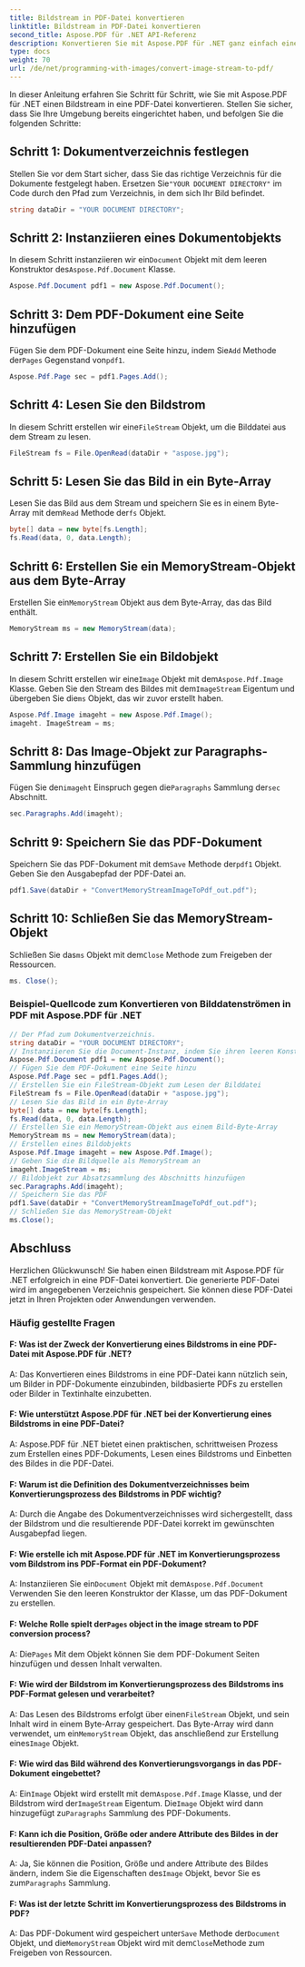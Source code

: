 ```yaml
---
title: Bildstream in PDF-Datei konvertieren
linktitle: Bildstream in PDF-Datei konvertieren
second_title: Aspose.PDF für .NET API-Referenz
description: Konvertieren Sie mit Aspose.PDF für .NET ganz einfach einen Bildstrom in eine PDF-Datei.
type: docs
weight: 70
url: /de/net/programming-with-images/convert-image-stream-to-pdf/
---
```

In dieser Anleitung erfahren Sie Schritt für Schritt, wie Sie mit Aspose.PDF für .NET einen Bildstream in eine PDF-Datei konvertieren. Stellen Sie sicher, dass Sie Ihre Umgebung bereits eingerichtet haben, und befolgen Sie die folgenden Schritte:

## Schritt 1: Dokumentverzeichnis festlegen

Stellen Sie vor dem Start sicher, dass Sie das richtige Verzeichnis für die Dokumente festgelegt haben. Ersetzen Sie`"YOUR DOCUMENT DIRECTORY"` im Code durch den Pfad zum Verzeichnis, in dem sich Ihr Bild befindet.

```csharp
string dataDir = "YOUR DOCUMENT DIRECTORY";
```

## Schritt 2: Instanziieren eines Dokumentobjekts

 In diesem Schritt instanziieren wir ein`Document` Objekt mit dem leeren Konstruktor des`Aspose.Pdf.Document` Klasse.

```csharp
Aspose.Pdf.Document pdf1 = new Aspose.Pdf.Document();
```

## Schritt 3: Dem PDF-Dokument eine Seite hinzufügen

Fügen Sie dem PDF-Dokument eine Seite hinzu, indem Sie`Add` Methode der`Pages` Gegenstand von`pdf1`.

```csharp
Aspose.Pdf.Page sec = pdf1.Pages.Add();
```

## Schritt 4: Lesen Sie den Bildstrom

 In diesem Schritt erstellen wir eine`FileStream` Objekt, um die Bilddatei aus dem Stream zu lesen.

```csharp
FileStream fs = File.OpenRead(dataDir + "aspose.jpg");
```

## Schritt 5: Lesen Sie das Bild in ein Byte-Array

 Lesen Sie das Bild aus dem Stream und speichern Sie es in einem Byte-Array mit dem`Read` Methode der`fs` Objekt.

```csharp
byte[] data = new byte[fs.Length];
fs.Read(data, 0, data.Length);
```

## Schritt 6: Erstellen Sie ein MemoryStream-Objekt aus dem Byte-Array

 Erstellen Sie ein`MemoryStream` Objekt aus dem Byte-Array, das das Bild enthält.

```csharp
MemoryStream ms = new MemoryStream(data);
```

## Schritt 7: Erstellen Sie ein Bildobjekt

 In diesem Schritt erstellen wir eine`Image` Objekt mit dem`Aspose.Pdf.Image` Klasse. Geben Sie den Stream des Bildes mit dem`ImageStream` Eigentum und übergeben Sie die`ms` Objekt, das wir zuvor erstellt haben.

```csharp
Aspose.Pdf.Image imageht = new Aspose.Pdf.Image();
imageht. ImageStream = ms;
```

## Schritt 8: Das Image-Objekt zur Paragraphs-Sammlung hinzufügen

 Fügen Sie den`imageht` Einspruch gegen die`Paragraphs` Sammlung der`sec` Abschnitt.

```csharp
sec.Paragraphs.Add(imageht);
```

## Schritt 9: Speichern Sie das PDF-Dokument

 Speichern Sie das PDF-Dokument mit dem`Save` Methode der`pdf1` Objekt. Geben Sie den Ausgabepfad der PDF-Datei an.

```csharp
pdf1.Save(dataDir + "ConvertMemoryStreamImageToPdf_out.pdf");
```

## Schritt 10: Schließen Sie das MemoryStream-Objekt

 Schließen Sie das`ms` Objekt mit dem`Close` Methode zum Freigeben der Ressourcen.

```csharp
ms. Close();
```

### Beispiel-Quellcode zum Konvertieren von Bilddatenströmen in PDF mit Aspose.PDF für .NET 
```csharp
// Der Pfad zum Dokumentverzeichnis.
string dataDir = "YOUR DOCUMENT DIRECTORY";
// Instanziieren Sie die Document-Instanz, indem Sie ihren leeren Konstruktor aufrufen
Aspose.Pdf.Document pdf1 = new Aspose.Pdf.Document();
// Fügen Sie dem PDF-Dokument eine Seite hinzu
Aspose.Pdf.Page sec = pdf1.Pages.Add();
// Erstellen Sie ein FileStream-Objekt zum Lesen der Bilddatei
FileStream fs = File.OpenRead(dataDir + "aspose.jpg");
// Lesen Sie das Bild in ein Byte-Array
byte[] data = new byte[fs.Length];
fs.Read(data, 0, data.Length);
// Erstellen Sie ein MemoryStream-Objekt aus einem Bild-Byte-Array
MemoryStream ms = new MemoryStream(data);
// Erstellen eines Bildobjekts
Aspose.Pdf.Image imageht = new Aspose.Pdf.Image();
// Geben Sie die Bildquelle als MemoryStream an
imageht.ImageStream = ms;
// Bildobjekt zur Absatzsammlung des Abschnitts hinzufügen
sec.Paragraphs.Add(imageht);
// Speichern Sie das PDF
pdf1.Save(dataDir + "ConvertMemoryStreamImageToPdf_out.pdf");
// Schließen Sie das MemoryStream-Objekt
ms.Close();
```

## Abschluss

Herzlichen Glückwunsch! Sie haben einen Bildstream mit Aspose.PDF für .NET erfolgreich in eine PDF-Datei konvertiert. Die generierte PDF-Datei wird im angegebenen Verzeichnis gespeichert. Sie können diese PDF-Datei jetzt in Ihren Projekten oder Anwendungen verwenden.

### Häufig gestellte Fragen

#### F: Was ist der Zweck der Konvertierung eines Bildstroms in eine PDF-Datei mit Aspose.PDF für .NET?

A: Das Konvertieren eines Bildstroms in eine PDF-Datei kann nützlich sein, um Bilder in PDF-Dokumente einzubinden, bildbasierte PDFs zu erstellen oder Bilder in Textinhalte einzubetten.

#### F: Wie unterstützt Aspose.PDF für .NET bei der Konvertierung eines Bildstroms in eine PDF-Datei?

A: Aspose.PDF für .NET bietet einen praktischen, schrittweisen Prozess zum Erstellen eines PDF-Dokuments, Lesen eines Bildstroms und Einbetten des Bildes in die PDF-Datei.

#### F: Warum ist die Definition des Dokumentverzeichnisses beim Konvertierungsprozess des Bildstroms in PDF wichtig?

A: Durch die Angabe des Dokumentverzeichnisses wird sichergestellt, dass der Bildstrom und die resultierende PDF-Datei korrekt im gewünschten Ausgabepfad liegen.

#### F: Wie erstelle ich mit Aspose.PDF für .NET im Konvertierungsprozess vom Bildstrom ins PDF-Format ein PDF-Dokument?

 A: Instanziieren Sie ein`Document` Objekt mit dem`Aspose.Pdf.Document` Verwenden Sie den leeren Konstruktor der Klasse, um das PDF-Dokument zu erstellen.

####  F: Welche Rolle spielt der`Pages` object in the image stream to PDF conversion process?

 A: Die`Pages` Mit dem Objekt können Sie dem PDF-Dokument Seiten hinzufügen und dessen Inhalt verwalten.

#### F: Wie wird der Bildstrom im Konvertierungsprozess des Bildstroms ins PDF-Format gelesen und verarbeitet?

 A: Das Lesen des Bildstroms erfolgt über einen`FileStream` Objekt, und sein Inhalt wird in einem Byte-Array gespeichert. Das Byte-Array wird dann verwendet, um ein`MemoryStream` Objekt, das anschließend zur Erstellung eines`Image` Objekt.

#### F: Wie wird das Bild während des Konvertierungsvorgangs in das PDF-Dokument eingebettet?

 A: Ein`Image` Objekt wird erstellt mit dem`Aspose.Pdf.Image` Klasse, und der Bildstrom wird der`ImageStream` Eigentum. Die`Image` Objekt wird dann hinzugefügt zu`Paragraphs` Sammlung des PDF-Dokuments.

#### F: Kann ich die Position, Größe oder andere Attribute des Bildes in der resultierenden PDF-Datei anpassen?

 A: Ja, Sie können die Position, Größe und andere Attribute des Bildes ändern, indem Sie die Eigenschaften des`Image` Objekt, bevor Sie es zum`Paragraphs` Sammlung.

#### F: Was ist der letzte Schritt im Konvertierungsprozess des Bildstroms in PDF?

 A: Das PDF-Dokument wird gespeichert unter`Save` Methode der`Document` Objekt, und die`MemoryStream` Objekt wird mit dem`Close`Methode zum Freigeben von Ressourcen.